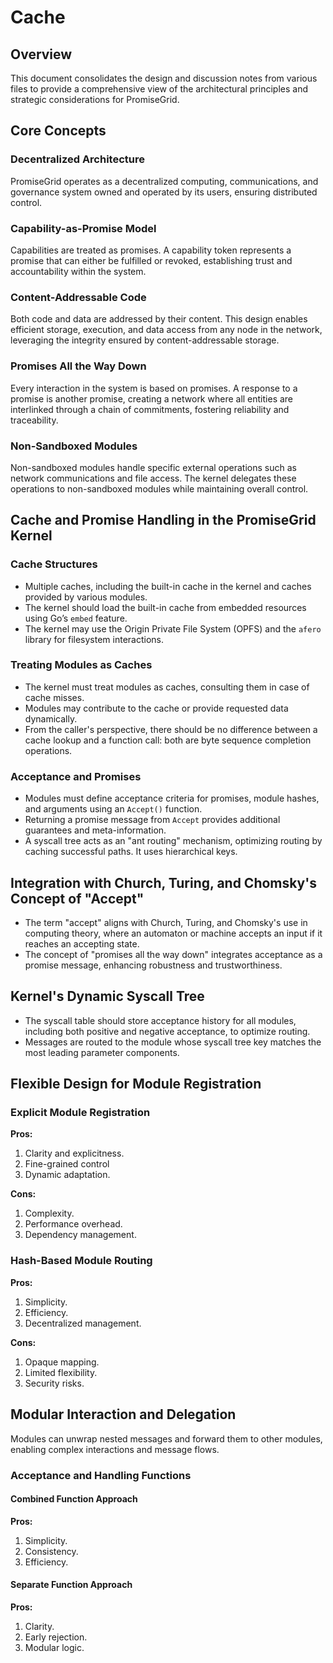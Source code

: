 # Cache

## Overview

This document consolidates the design and discussion notes from various files to provide a comprehensive view of the architectural principles and strategic considerations for PromiseGrid.

## Core Concepts

### Decentralized Architecture

PromiseGrid operates as a decentralized computing, communications, and governance system owned and operated by its users, ensuring distributed control.

### Capability-as-Promise Model

Capabilities are treated as promises. A capability token represents a promise that can either be fulfilled or revoked, establishing trust and accountability within the system.

### Content-Addressable Code

Both code and data are addressed by their content. This design enables efficient storage, execution, and data access from any node in the network, leveraging the integrity ensured by content-addressable storage.

### Promises All the Way Down

Every interaction in the system is based on promises. A response to a promise is another promise, creating a network where all entities are interlinked through a chain of commitments, fostering reliability and traceability.

### Non-Sandboxed Modules

Non-sandboxed modules handle specific external operations such as network communications and file access. The kernel delegates these operations to non-sandboxed modules while maintaining overall control.

## Cache and Promise Handling in the PromiseGrid Kernel

### Cache Structures

- Multiple caches, including the built-in cache in the kernel and caches provided by various modules.
- The kernel should load the built-in cache from embedded resources using Go’s `embed` feature.
- The kernel may use the Origin Private File System (OPFS) and the `afero` library for filesystem interactions.

### Treating Modules as Caches

- The kernel must treat modules as caches, consulting them in case of cache misses.
- Modules may contribute to the cache or provide requested data dynamically.
- From the caller's perspective, there should be no difference between a cache lookup and a function call: both are byte sequence completion operations.

### Acceptance and Promises

- Modules must define acceptance criteria for promises, module hashes, and arguments using an `Accept()` function.
- Returning a promise message from `Accept` provides additional guarantees and meta-information.
- A syscall tree acts as an "ant routing" mechanism, optimizing routing by caching successful paths. It uses hierarchical keys.

## Integration with Church, Turing, and Chomsky's Concept of "Accept"

- The term "accept" aligns with Church, Turing, and Chomsky's use in computing theory, where an automaton or machine accepts an input if it reaches an accepting state.
- The concept of "promises all the way down" integrates acceptance as a promise message, enhancing robustness and trustworthiness.

## Kernel's Dynamic Syscall Tree

- The syscall table should store acceptance history for all modules, including both positive and negative acceptance, to optimize routing.
- Messages are routed to the module whose syscall tree key matches the most leading parameter components.

## Flexible Design for Module Registration

### Explicit Module Registration

**Pros:**
1. Clarity and explicitness.
2. Fine-grained control
3. Dynamic adaptation.

**Cons:**
1. Complexity.
2. Performance overhead.
3. Dependency management.

### Hash-Based Module Routing

**Pros:**
1. Simplicity.
2. Efficiency.
3. Decentralized management.

**Cons:**
1. Opaque mapping.
2. Limited flexibility.
3. Security risks.

## Modular Interaction and Delegation

Modules can unwrap nested messages and forward them to other modules, enabling complex interactions and message flows.

### Acceptance and Handling Functions

#### Combined Function Approach

**Pros:**
1. Simplicity.
2. Consistency.
3. Efficiency.

#### Separate Function Approach

**Pros:**
1. Clarity.
2. Early rejection.
3. Modular logic.

